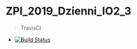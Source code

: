 # ZPI_2019_Dzienni_IO2_3
> TravisCI
- [![Build Status](https://travis-ci.org/IIS-ZPI/ZPI_2019_Dzienni_IO2_3.svg?branch=develop)](https://travis-ci.org/IIS-ZPI/ZPI_2019_Dzienni_IO2_3)
